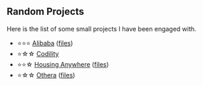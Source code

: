 Random Projects
----------

Here is the list of some small projects I have been engaged with.

- ⭐⭐⭐ [Alibaba](Alibaba/Alibaba.md) ([files](Alibaba))
- ⭐☆☆ [Codility](Codility.ipynb)
- ⭐⭐☆ [Housing Anywhere](HousingAnywhere/HousingAnywhere.ipynb) ([files](HousingAnywhere))
- ⭐☆☆ [Othera](Othera/Description.md) ([files](Othera/BookBuild.ipynb))
